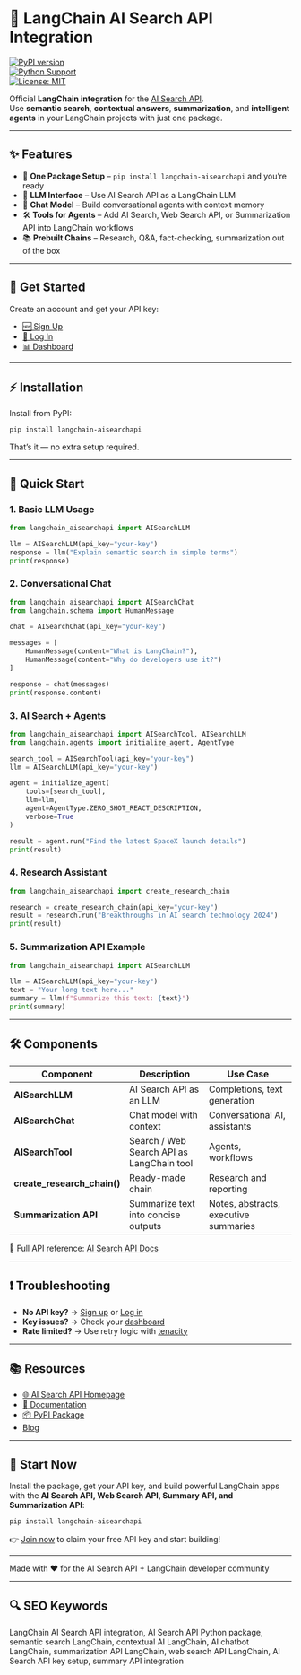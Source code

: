 # 🚀 LangChain AI Search API Integration

[![PyPI version](https://img.shields.io/pypi/v/langchain-aisearchapi.svg)](https://pypi.org/project/langchain-aisearchapi/)  
[![Python Support](https://img.shields.io/badge/Python-3.8%2B-blue.svg)](https://www.python.org/)  
[![License: MIT](https://img.shields.io/badge/License-MIT-green.svg)](LICENSE)

Official **LangChain integration** for the [AI Search API](https://aisearchapi.io).  
Use **semantic search**, **contextual answers**, **summarization**, and **intelligent agents** in your LangChain projects with just one package.

---

## ✨ Features

- 🔑 **One Package Setup** – `pip install langchain-aisearchapi` and you’re ready  
- 🤖 **LLM Interface** – Use AI Search API as a LangChain LLM  
- 💬 **Chat Model** – Build conversational agents with context memory  
- 🛠️ **Tools for Agents** – Add AI Search, Web Search API, or Summarization API into LangChain workflows  
- 📚 **Prebuilt Chains** – Research, Q&A, fact-checking, summarization out of the box  

---

## 🔑 Get Started

Create an account and get your API key:  
- [🆕 Sign Up](https://aisearchapi.io/join)  
- [🔑 Log In](https://aisearchapi.io/login)  
- [📊 Dashboard](https://aisearchapi.io/dashboard)  

---

## ⚡ Installation

Install from PyPI:

```bash
pip install langchain-aisearchapi
```

That’s it — no extra setup required.

---

## 🚀 Quick Start

### 1. Basic LLM Usage
```python
from langchain_aisearchapi import AISearchLLM

llm = AISearchLLM(api_key="your-key")
response = llm("Explain semantic search in simple terms")
print(response)
```

### 2. Conversational Chat
```python
from langchain_aisearchapi import AISearchChat
from langchain.schema import HumanMessage

chat = AISearchChat(api_key="your-key")

messages = [
    HumanMessage(content="What is LangChain?"),
    HumanMessage(content="Why do developers use it?")
]

response = chat(messages)
print(response.content)
```

### 3. AI Search + Agents
```python
from langchain_aisearchapi import AISearchTool, AISearchLLM
from langchain.agents import initialize_agent, AgentType

search_tool = AISearchTool(api_key="your-key")
llm = AISearchLLM(api_key="your-key")

agent = initialize_agent(
    tools=[search_tool],
    llm=llm,
    agent=AgentType.ZERO_SHOT_REACT_DESCRIPTION,
    verbose=True
)

result = agent.run("Find the latest SpaceX launch details")
print(result)
```

### 4. Research Assistant
```python
from langchain_aisearchapi import create_research_chain

research = create_research_chain(api_key="your-key")
result = research.run("Breakthroughs in AI search technology 2024")
print(result)
```

### 5. Summarization API Example
```python
from langchain_aisearchapi import AISearchLLM

llm = AISearchLLM(api_key="your-key")
text = "Your long text here..."
summary = llm(f"Summarize this text: {text}")
print(summary)
```

---

## 🛠️ Components

| Component | Description | Use Case |
|-----------|-------------|----------|
| **AISearchLLM** | AI Search API as an LLM | Completions, text generation |
| **AISearchChat** | Chat model with context | Conversational AI, assistants |
| **AISearchTool** | Search / Web Search API as LangChain tool | Agents, workflows |
| **create_research_chain()** | Ready-made chain | Research and reporting |
| **Summarization API** | Summarize text into concise outputs | Notes, abstracts, executive summaries |

📘 Full API reference: [AI Search API Docs](https://docs.aisearchapi.io)

---

## ❗ Troubleshooting

- **No API key?** → [Sign up](https://aisearchapi.io/join) or [Log in](https://aisearchapi.io/login)  
- **Key issues?** → Check your [dashboard](https://aisearchapi.io/dashboard)  
- **Rate limited?** → Use retry logic with [tenacity](https://pypi.org/project/tenacity/)  

---

## 📚 Resources

- [🌐 AI Search API Homepage](https://aisearchapi.io)  
- [📘 Documentation](https://docs.aisearchapi.io)  
- [📦 PyPI Package](https://pypi.org/project/langchain-aisearchapi/)  
- [Blog](https://aisearchapi.io/blog/)

---

## 🎉 Start Now

Install the package, get your API key, and build powerful LangChain apps with the **AI Search API, Web Search API, Summary API, and Summarization API**:

```bash
pip install langchain-aisearchapi
```

👉 [Join now](https://aisearchapi.io/join) to claim your free API key and start building!

---

Made with ❤️ for the AI Search API + LangChain developer community  

---

## 🔍 SEO Keywords

LangChain AI Search API integration, AI Search API Python package, semantic search LangChain, contextual AI LangChain, AI chatbot LangChain, summarization API LangChain, web search API LangChain, AI Search API key setup, summary API integration
